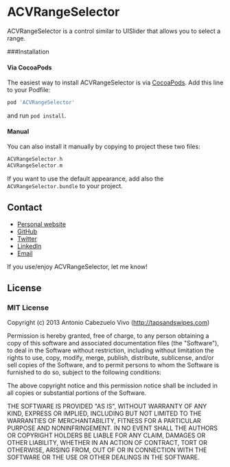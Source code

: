 # ACVRangeSelector

ACVRangeSelector is a control similar to UISlider that allows you to select a range. 


###Installation

#### Via CocoaPods

The easiest way to install ACVRangeSelector is via [CocoaPods](http://cocoapods.org). Add this line to your Podfile:

```sh
pod 'ACVRangeSelector'
```

and run `pod install`. 

#### Manual

You can also install it manually by copying to project these two files: 

```objective-c
ACVRangeSelector.h
ACVRangeSelector.m 
```

If you want to use the default appearance, add also the `ACVRangeSelector.bundle` to your project.

## Contact

- [Personal website](http://tapsandswipes.com)
- [GitHub](http://github.com/tapsandswipes)
- [Twitter](http://twitter.com/acvivo)
- [LinkedIn](http://www.linkedin.com/in/acvivo)
- [Email](mailto:antonio@tapsandswipes.com)

If you use/enjoy ACVRangeSelector, let me know!


## License

### MIT License

Copyright (c) 2013 Antonio Cabezuelo Vivo (http://tapsandswipes.com)

Permission is hereby granted, free of charge, to any person obtaining a copy
of this software and associated documentation files (the "Software"), to deal
in the Software without restriction, including without limitation the rights
to use, copy, modify, merge, publish, distribute, sublicense, and/or sell
copies of the Software, and to permit persons to whom the Software is
furnished to do so, subject to the following conditions:

The above copyright notice and this permission notice shall be included in
all copies or substantial portions of the Software.

THE SOFTWARE IS PROVIDED "AS IS", WITHOUT WARRANTY OF ANY KIND, EXPRESS OR
IMPLIED, INCLUDING BUT NOT LIMITED TO THE WARRANTIES OF MERCHANTABILITY,
FITNESS FOR A PARTICULAR PURPOSE AND NONINFRINGEMENT. IN NO EVENT SHALL THE
AUTHORS OR COPYRIGHT HOLDERS BE LIABLE FOR ANY CLAIM, DAMAGES OR OTHER
LIABILITY, WHETHER IN AN ACTION OF CONTRACT, TORT OR OTHERWISE, ARISING FROM,
OUT OF OR IN CONNECTION WITH THE SOFTWARE OR THE USE OR OTHER DEALINGS IN
THE SOFTWARE.